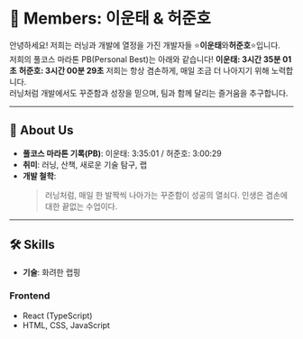 # 👟 Members: 이운태 & 허준호

안녕하세요! 저희는 러닝과 개발에 열정을 가진 개발자들 ⭐️**이운태**와**허준호**⭐️입니다.  
저희의 풀코스 마라톤 PB(Personal Best)는 아래와 같습니다!
**이운태: 3시간 35분 01초**
**허준호: 3시간 00분 29초**
저희는 항상 겸손하게, 매일 조금 더 나아지기 위해 노력합니다.  
러닝처럼 개발에서도 꾸준함과 성장을 믿으며, 팀과 함께 달리는 즐거움을 추구합니다.

---

## 🌟 About Us

- **풀코스 마라톤 기록(PB)**: 이운태: 3:35:01 / 허준호: 3:00:29
- **취미**: 러닝, 산책, 새로운 기술 탐구, 랩
- **개발 철학**:  
  > 러닝처럼, 매일 한 발짝씩 나아가는 꾸준함이 성공의 열쇠다.
  > 인생은 겸손에 대한 끝없는 수업이다.

---

## 🛠 Skills
- **기술**: 화려한 랩핑

### Frontend
- React (TypeScript)
- HTML, CSS, JavaScript
